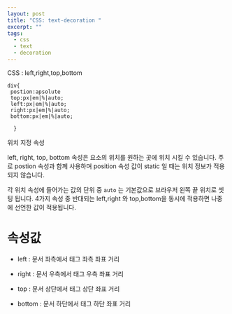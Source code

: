 ```yaml
---
layout: post
title: "CSS: text-decoration "
excerpt: ""
tags: 
  - css
  - text
  - decoration
---
```


CSS : left,right,top,bottom

    div{
     postion:apsolute
     top:px|em|%|auto;
     left:px|em|%|auto;
     right:px|em|%|auto;
     bottom:px|em|%|auto;
     
      }

위치 지정 속성

left, right, top, bottom 속성은 요소의 위치를 원하는 곳에 위치 시킬 수 있습니다.
주로 postion 속성과 함께 사용하며 position 속성 값이 static 일 때는 위치 정보가 적용되지 않습니다.

각 위치 속성에 들어가는 값의 단위 중 `auto` 는 
기본값으로 브라우저 왼쪽 끝 위치로 셋팅 됩니다. 
4가지 속성 중 반대되는 left,right 와 top,bottom을 동시에 적용하면 나중에 선언한 값이 적용됩니다.

# 속성값

- left : 문서 좌측에서 태그 좌측 좌표 거리

- right : 문서 우측에서 태그 우측 좌표 거리

- top : 문서 상단에서 태그 상단 좌표 거리

- bottom : 문서 하단에서 태그 하단 좌표 거리
